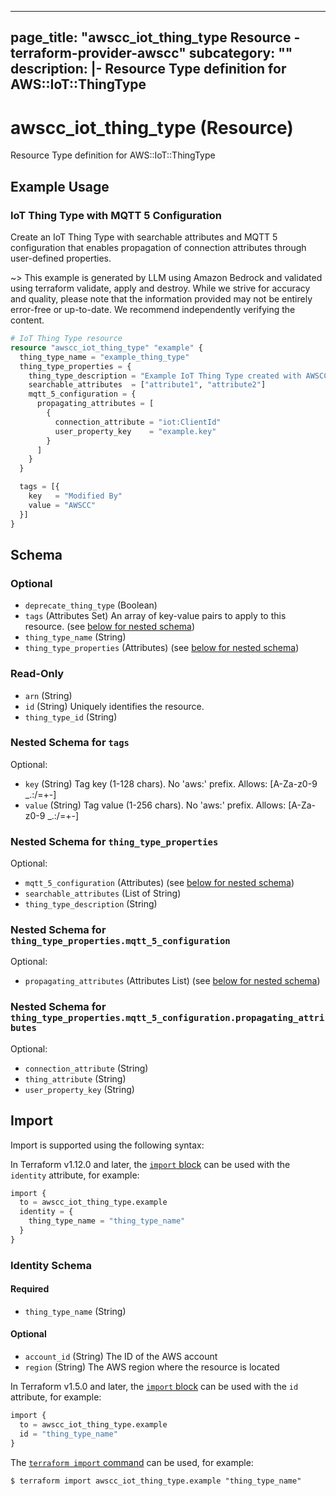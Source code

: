 
---
page_title: "awscc_iot_thing_type Resource - terraform-provider-awscc"
subcategory: ""
description: |-
  Resource Type definition for AWS::IoT::ThingType
---

# awscc_iot_thing_type (Resource)

Resource Type definition for AWS::IoT::ThingType

## Example Usage

### IoT Thing Type with MQTT 5 Configuration

Create an IoT Thing Type with searchable attributes and MQTT 5 configuration that enables propagation of connection attributes through user-defined properties.

~> This example is generated by LLM using Amazon Bedrock and validated using terraform validate, apply and destroy. While we strive for accuracy and quality, please note that the information provided may not be entirely error-free or up-to-date. We recommend independently verifying the content.

```terraform
# IoT Thing Type resource
resource "awscc_iot_thing_type" "example" {
  thing_type_name = "example_thing_type"
  thing_type_properties = {
    thing_type_description = "Example IoT Thing Type created with AWSCC provider"
    searchable_attributes  = ["attribute1", "attribute2"]
    mqtt_5_configuration = {
      propagating_attributes = [
        {
          connection_attribute = "iot:ClientId"
          user_property_key    = "example.key"
        }
      ]
    }
  }

  tags = [{
    key   = "Modified By"
    value = "AWSCC"
  }]
}
```

<!-- schema generated by tfplugindocs -->
## Schema

### Optional

- `deprecate_thing_type` (Boolean)
- `tags` (Attributes Set) An array of key-value pairs to apply to this resource. (see [below for nested schema](#nestedatt--tags))
- `thing_type_name` (String)
- `thing_type_properties` (Attributes) (see [below for nested schema](#nestedatt--thing_type_properties))

### Read-Only

- `arn` (String)
- `id` (String) Uniquely identifies the resource.
- `thing_type_id` (String)

<a id="nestedatt--tags"></a>
### Nested Schema for `tags`

Optional:

- `key` (String) Tag key (1-128 chars). No 'aws:' prefix. Allows: [A-Za-z0-9 _.:/=+-]
- `value` (String) Tag value (1-256 chars). No 'aws:' prefix. Allows: [A-Za-z0-9 _.:/=+-]


<a id="nestedatt--thing_type_properties"></a>
### Nested Schema for `thing_type_properties`

Optional:

- `mqtt_5_configuration` (Attributes) (see [below for nested schema](#nestedatt--thing_type_properties--mqtt_5_configuration))
- `searchable_attributes` (List of String)
- `thing_type_description` (String)

<a id="nestedatt--thing_type_properties--mqtt_5_configuration"></a>
### Nested Schema for `thing_type_properties.mqtt_5_configuration`

Optional:

- `propagating_attributes` (Attributes List) (see [below for nested schema](#nestedatt--thing_type_properties--mqtt_5_configuration--propagating_attributes))

<a id="nestedatt--thing_type_properties--mqtt_5_configuration--propagating_attributes"></a>
### Nested Schema for `thing_type_properties.mqtt_5_configuration.propagating_attributes`

Optional:

- `connection_attribute` (String)
- `thing_attribute` (String)
- `user_property_key` (String)

## Import

Import is supported using the following syntax:

In Terraform v1.12.0 and later, the [`import` block](https://developer.hashicorp.com/terraform/language/import) can be used with the `identity` attribute, for example:

```terraform
import {
  to = awscc_iot_thing_type.example
  identity = {
    thing_type_name = "thing_type_name"
  }
}
```

<!-- schema generated by tfplugindocs -->
### Identity Schema

#### Required

- `thing_type_name` (String)

#### Optional

- `account_id` (String) The ID of the AWS account
- `region` (String) The AWS region where the resource is located

In Terraform v1.5.0 and later, the [`import` block](https://developer.hashicorp.com/terraform/language/import) can be used with the `id` attribute, for example:

```terraform
import {
  to = awscc_iot_thing_type.example
  id = "thing_type_name"
}
```

The [`terraform import` command](https://developer.hashicorp.com/terraform/cli/commands/import) can be used, for example:

```shell
$ terraform import awscc_iot_thing_type.example "thing_type_name"
```
